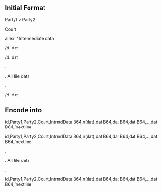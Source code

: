 ## Initial Format

Party1 v Party2

Court

allext ^Intermediate data

/d. dat

/d. dat

.

. All file data

.

/d. dat

## Encode into

id,Party1,Party2,Court,IntrmdData B64,n(dat),dat B64,dat B64,dat B64,...,dat B64,/nextline

id,Party1,Party2,Court,IntrmdData B64,n(dat),dat B64,dat B64,dat B64,...,dat B64,/nextline

.

. All file data

.

id,Party1,Party2,Court,IntrmdData B64,n(dat),dat B64,dat B64,dat B64,...,dat B64,/nextline